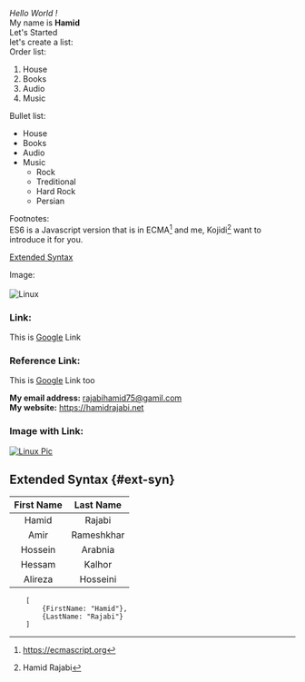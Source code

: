 *Hello World !*  
My name is **Hamid**<br>
Let's Started  
let's create a list:  
Order list:  
1. House
2. Books
3. Audio
4. Music

Bullet list:  
- House
- Books
- Audio
- Music
    - Rock
    - Treditional
    - Hard Rock
    - Persian

Footnotes:  
ES6 is a Javascript version that is in ECMA[^1] and me, Kojidi[^2] want to introduce it for you.  

[Extended Syntax](#ext-syn)

Image:  
<br>
![Linux](https://mdg.imgix.net/assets/images/tux.png?auto=format&fit=clip&q=40&w=100)

### Link: 
This is [Google](https://google.com "Google") Link  
### Reference Link:
This is [Google][googleId] Link too  

**My email address:** <rajabihamid75@gamil.com>  
**My website:** <https://hamidrajabi.net>  

### Image with Link:
[![Linux Pic](https://mdg.imgix.net/assets/images/tux.png?auto=format&fit=clip&q=40&w=100)](https://linux.org) 

[googleId]: https://google.com "Google"  



## Extended Syntax {#ext-syn}

| First Name | Last Name  |
| :-------:  | :---------: |
| Hamid      | Rajabi     |
| Amir       | Rameshkhar |
| Hossein    | Arabnia    |
| Hessam     | Kalhor     |
| Alireza    | Hosseini   |

```
    [
        {FirstName: "Hamid"},
        {LastName: "Rajabi"}
    ]
```



[^1]: https://ecmascript.org
[^2]: Hamid Rajabi
